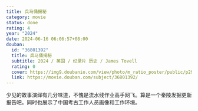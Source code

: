 ```yaml
---
title: 兵马俑揭秘
category: movie
status: done
rating: 4
year: "2024"
date: 2024-06-16 06:06:57+08:00
douban:
  id: "36801392"
  title: 兵马俑揭秘
  subtitle: 2024 / 英国 / 纪录片 历史 / James Tovell
  rating: 0
  cover: https://img9.doubanio.com/view/photo/m_ratio_poster/public/p2908595106.jpg
  link: https://movie.douban.com/subject/36801392/
---
```


少见的故事演绎有几分味道，不愧是流水线作业高手网飞。算是一个秦陵发掘更新报告吧。同时也展示了中国考古工作人员画像和工作环境。

